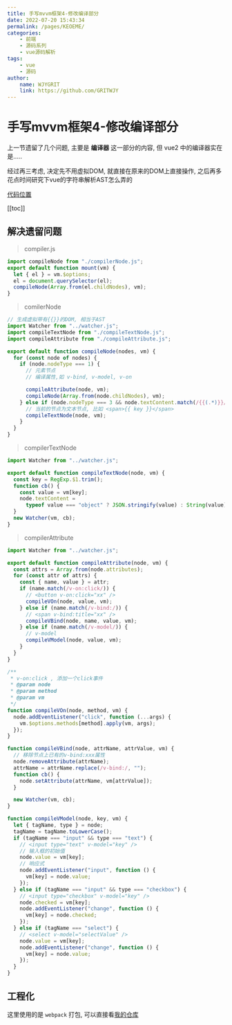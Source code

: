 ```yaml
---
title: 手写mvvm框架4-修改编译部分  
date: 2022-07-20 15:43:34  
permalink: /pages/KEOEME/  
categories:
    - 前端
    - 源码系列
    - vue源码解析
tags:
    - vue
    - 源码
author:  
    name: WJYGRIT   
    link: https://github.com/GRITWJY  
---
```


# 手写mvvm框架4-修改编译部分

上一节遗留了几个问题, 主要是 **编译器** 这一部分的内容, 但 vue2 中的编译器实在是.....

经过再三考虑, 决定先不用虚拟DOM, 就直接在原来的DOM上直接操作, 之后再多花点时间研究下vue的字符串解析AST怎么弄的

[代码位置](https://github.com/GRITWJY/wjyMVVM/commit/c7a22ed415cf4eaaae01c27d6aa80edbd441db54)

[[toc]]

## 解决遗留问题
> compiler.js
```javascript
import compileNode from "./compilerNode.js";
export default function mount(vm) {
  let { el } = vm.$options;
  el = document.querySelector(el);
  compileNode(Array.from(el.childNodes), vm);
}
```

> comilerNode
```javascript
// 生成虚拟带有{{}}的DOM, 相当于AST
import Watcher from "../watcher.js";
import compileTextNode from "./compileTextNode.js";
import compileAttribute from "./compileAttribute.js";

export default function compileNode(nodes, vm) {
  for (const node of nodes) {
    if (node.nodeType === 1) {
      // 元素节点
      // 编译属性,如 v-bind, v-model, v-on

      compileAttribute(node, vm);
      compileNode(Array.from(node.childNodes), vm);
    } else if (node.nodeType === 3 && node.textContent.match(/{{(.*)}}/)) {
      // 当前的节点为文本节点, 比如 <span>{{ key }}</span>
      compileTextNode(node, vm);
    }
  }
}

```

> compilerTextNode
```javascript
import Watcher from "../watcher.js";

export default function compileTextNode(node, vm) {
  const key = RegExp.$1.trim();
  function cb() {
    const value = vm[key];
    node.textContent =
      typeof value === "object" ? JSON.stringify(value) : String(value);
  }
  new Watcher(vm, cb);
}

```

> compilerAttribute
```javascript
import Watcher from "../watcher.js";

export default function compileAttribute(node, vm) {
  const attrs = Array.from(node.attributes);
  for (const attr of attrs) {
    const { name, value } = attr;
    if (name.match(/v-on:click/)) {
      // <button v-on:click="xx" />
      compileVOn(node, value, vm);
    } else if (name.match(/v-bind:/)) {
      // <span v-bind:title="xx" />
      compileVBind(node, name, value, vm);
    } else if (name.match(/v-model/)) {
      // v-model
      compileVModel(node, value, vm);
    }
  }
}

/**
 * v-on:click , 添加一个click事件
 * @param node
 * @param method
 * @param vm
 */
function compileVOn(node, method, vm) {
  node.addEventListener("click", function (...args) {
    vm.$options.methods[method].apply(vm, args);
  });
}

function compileVBind(node, attrName, attrValue, vm) {
  // 移除节点上已有的v-bind:xxx属性
  node.removeAttribute(attrName);
  attrName = attrName.replace(/v-bind:/, "");
  function cb() {
    node.setAttribute(attrName, vm[attrValue]);
  }

  new Watcher(vm, cb);
}

function compileVModel(node, key, vm) {
  let { tagName, type } = node;
  tagName = tagName.toLowerCase();
  if (tagName === "input" && type === "text") {
    // <input type="text" v-model="key" />
    // 输入框的初始值
    node.value = vm[key];
    // 响应式
    node.addEventListener("input", function () {
      vm[key] = node.value;
    });
  } else if (tagName === "input" && type === "checkbox") {
    // <input type="checkbox" v-model="key" />
    node.checked = vm[key];
    node.addEventListener("change", function () {
      vm[key] = node.checked;
    });
  } else if (tagName === "select") {
    // <select v-model="selectValue" />
    node.value = vm[key];
    node.addEventListener("change", function () {
      vm[key] = node.value;
    });
  }
}

```

## 工程化

这里使用的是 `webpack` 打包, 可以直接看[我的仓库](https://github.com/GRITWJY/wjyMVVM/commit/d491f8f78ffdae9a35f47d128026b3b29d2ac824)
